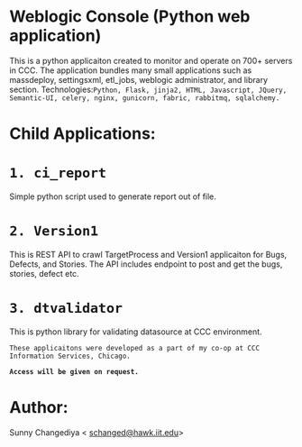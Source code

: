# Weblogic Console (Python web application)

This is a python applicaiton created to monitor and operate on 700+ servers in CCC. The application bundles many small applications such as massdeploy, settingsxml, etl_jobs, weblogic administrator, and library section. 
Technologies:` Python, Flask, jinja2, HTML, Javascript, JQuery, Semantic-UI, celery, nginx, gunicorn, fabric, rabbitmq, sqlalchemy. `

# Child Applications:

# `1. ci_report`

Simple python script used to generate report out of file.

# `2. Version1`

This is REST API to crawl TargetProcess and Version1 applicaiton for Bugs, Defects, and Stories. The API includes endpoint
to post and get the bugs, stories, defect etc.


# `3. dtvalidator`

This is python library for validating datasource at CCC environment.

`These applicaitons were developed as a part of my co-op at CCC Information Services, Chicago.`

**`Access will be given on request.`**

# Author:
Sunny Changediya < schanged@hawk.iit.edu>

